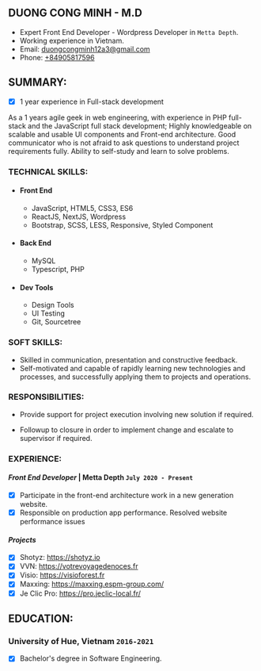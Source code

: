 ## DUONG CONG MINH - M.D

* Expert Front End Developer - Wordpress Developer in `Metta Depth`.
* Working experience in Vietnam.
* Email: [duongcongminh12a3@gmail.com](MinhDuong96)
* Phone: [+84905817596](+84905817596)

## SUMMARY:

- [x] 1 year experience in Full-stack development

As a 1 years agile geek in web engineering, with experience in PHP full-stack and the JavaScript full stack development;
Highly knowledgeable on scalable and usable UI components and Front-end architecture.
Good communicator who is not afraid to ask questions to understand project requirements fully.
Ability to self-study and learn to solve problems.

### TECHNICAL SKILLS:

* #### Front End
	* JavaScript, HTML5, CSS3, ES6
	* ReactJS, NextJS, Wordpress
  	* Bootstrap, SCSS, LESS, Responsive, Styled Component
	
* #### Back End
	* MySQL
	* Typescript, PHP

* #### Dev Tools
	* Design Tools
	* UI Testing
	* Git, Sourcetree

### SOFT SKILLS:
* Skilled in communication, presentation and constructive feedback.
* Self-motivated and capable of rapidly learning new technologies and processes, and successfully applying them to projects and operations.
    
### RESPONSIBILITIES:

- Provide support for project execution involving new solution if required.

- Followup to closure in order to implement change and escalate to supervisor if required.


### EXPERIENCE:

#### *Front End Developer* | Metta Depth `July 2020 - Present`

- [x] Participate in the front-end architecture work in a new generation website.
- [x] Responsible on production app performance. Resolved website performance issues

#### *Projects*

- [x] Shotyz: https://shotyz.io
- [x] VVN: https://votrevoyagedenoces.fr
- [x] Visio: https://visioforest.fr
- [x] Maxxing: https://maxxing.espm-group.com/
- [x] Je Clic Pro: https://pro.jeclic-local.fr/

## EDUCATION:

### University of Hue, Vietnam `2016-2021`
- [x] Bachelor's degree in Software Engineering.
